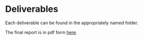 # Deliverables

Each deliverable can be found in the appropriately named folder.

The final report is in pdf form [here](final_report.pdf).
